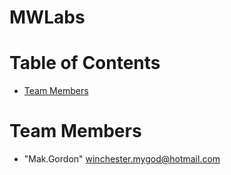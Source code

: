 # MWLabs

# Table of Contents

* [Team Members](#team-members)

# <a name="team-members"></a>Team Members

* "Mak.Gordon" <winchester.mygod@hotmail.com>